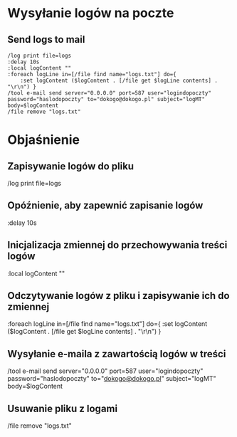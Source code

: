 # Wysyłanie logów na poczte
## Send logs to mail

```
/log print file=logs
:delay 10s
:local logContent ""
:foreach logLine in=[/file find name="logs.txt"] do={
    :set logContent ($logContent . [/file get $logLine contents] . "\r\n") }
/tool e-mail send server="0.0.0.0" port=587 user="logindopoczty" password="haslodopoczty" to="dokogo@dokogo.pl" subject="logMT" body=$logContent
/file remove "logs.txt"

```

# Objaśnienie
## Zapisywanie logów do pliku
/log print file=logs

## Opóźnienie, aby zapewnić zapisanie logów
:delay 10s

## Inicjalizacja zmiennej do przechowywania treści logów
:local logContent ""

## Odczytywanie logów z pliku i zapisywanie ich do zmiennej
:foreach logLine in=[/file find name="logs.txt"] do={
    :set logContent ($logContent . [/file get $logLine contents] . "\r\n")
}

## Wysyłanie e-maila z zawartością logów w treści
/tool e-mail send server="0.0.0.0" port=587 user="logindopoczty" password="haslodopoczty" to="dokogo@dokogo.pl" subject="logMT" body=$logContent

## Usuwanie pliku z logami
/file remove "logs.txt"